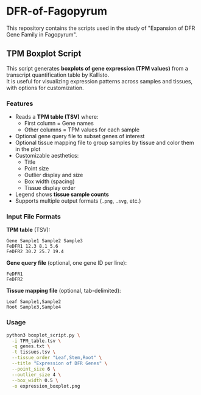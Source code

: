 # DFR-of-Fagopyrum
This repository contains the scripts used in the study of "Expansion of DFR Gene Family in Fagopyrum".

##  TPM Boxplot Script

This script generates **boxplots of gene expression (TPM values)** from a transcript quantification table by Kallisto.  
It is useful for visualizing expression patterns across samples and tissues, with options for customization.  

###  Features
- Reads a **TPM table (TSV)** where:  
  - First column = Gene names  
  - Other columns = TPM values for each sample  
- Optional gene query file to subset genes of interest  
- Optional tissue mapping file to group samples by tissue and color them in the plot  
- Customizable aesthetics:  
  - Title  
  - Point size  
  - Outlier display and size  
  - Box width (spacing)  
  - Tissue display order  
- Legend shows **tissue sample counts**  
- Supports multiple output formats (`.png`, `.svg`, etc.)  

###  Input File Formats
**TPM table** (TSV):

```
Gene Sample1 Sample2 Sample3
FeDFR1 12.3 8.1 5.6
FeDFR2 30.2 25.7 19.4
```

**Gene query file** (optional, one gene ID per line):

```
FeDFR1
FeDFR2
```


**Tissue mapping file** (optional, tab-delimited):

```
Leaf Sample1,Sample2
Root Sample3,Sample4
```


###  Usage
```bash
python3 boxplot_script.py \
  -i TPM_table.tsv \
  -q genes.txt \
  -t tissues.tsv \
  --tissue_order "Leaf,Stem,Root" \
  --title "Expression of DFR Genes" \
  --point_size 6 \
  --outlier_size 4 \
  --box_width 0.5 \
  -o expression_boxplot.png
```